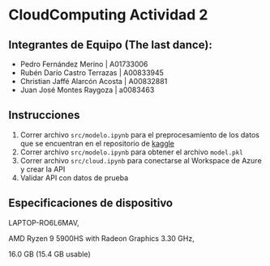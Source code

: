 # CloudComputing Actividad 2


## Integrantes de Equipo (The last dance):

* Pedro Fernández Merino | A01733006
* Rubén Darío Castro Terrazas | A00833945
* Christian Jaffé Alarcón Acosta | A00832881
* Juan José Montes Raygoza | a0083463

## Instrucciones

1. Correr archivo `src/modelo.ipynb` para el preprocesamiento de los datos que se encuentran en el repositorio de [kaggle](https://www.kaggle.com/datasets/fedesoriano/company-bankruptcy-prediction)
2. Correr archivo `src/modelo.ipynb` para obtener el archivo `model.pkl`
3. Correr archivo `src/cloud.ipynb` para conectarse al Workspace de Azure y crear la API
4. Validar API con datos de prueba

## Especificaciones de dispositivo

LAPTOP-RO6L6MAV,

AMD Ryzen 9 5900HS with Radeon Graphics 3.30 GHz,

16.0 GB (15.4 GB usable)

